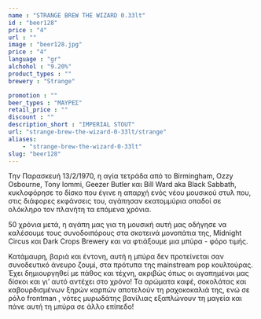 ```yaml
---
name : "STRANGE BREW THE WIZARD 0.33lt"
id : "beer128"
price : "4"
url : ""
image : "beer128.jpg"
price : "4"
language : "gr"
alchohol : "9.20%"
product_types : ""
brewery : "Strange"

promotion : ""
beer_types : "ΜΑΥΡΕΣ"
retail_price : ""
discount : ""
description_short : "IMPERIAL STOUT"
url: "strange-brew-the-wizard-0-33lt/strange"
aliases: 
    - "strange-brew-the-wizard-0-33lt"
slug: "beer128"
---
```


Την Παρασκευή 13/2/1970, η αγία τετράδα από το Birmingham, Ozzy Osbourne, Tony Iommi, Geezer Butler και Bill Ward aka Black Sabbath, κυκλοφόρησε το δίσκο που έγινε η απαρχή ενός νέου μουσικού στυλ που, στις διάφορες εκφάνσεις του, αγάπησαν εκατομμύρια οπαδοί σε ολόκληρο τον πλανήτη τα επόμενα χρόνια.

50 χρόνια μετά, η αγάπη μας για τη μουσική αυτή μας οδήγησε να καλέσουμε τους συνοδοιπόρους στα σκοτεινά μονοπάτια της, Midnight Circus και Dark Crops Brewery και να φτιάξουμε μια μπύρα - φόρο τιμής.

Κατάμαυρη, βαριά και έντονη, αυτή η μπύρα δεν προτείνεται σαν συνοδευτικό άνευρο ζουμί, στα πρότυπα της mainstream pop κουλτούρας. Έχει δημιουργηθεί με πάθος και τέχνη, ακριβώς όπως οι αγαπημένοι μας δίσκοι και γι’ αυτό αντέχει στο χρόνο! Τα αρώματα καφέ, σοκολάτας και καβουρδισμένων ξηρών καρπών αποτελούν τη ραχοκοκαλιά της, ενώ σε ρόλο frontman , νότες μυρωδάτης βανίλιας εξαπλώνουν τη μαγεία και πάνε αυτή τη μπύρα σε άλλο επίπεδο!